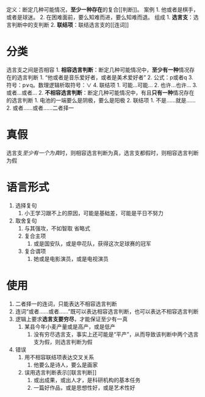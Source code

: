 定义：断定几种可能情况，**至少一种存在**的复合[[判断]]。
案例
	1. 他或者是棋手，或者是球迷。
	2. 在困难面前，要么知难而进，要么知难而退。
组成
	1. **选言支**：选言判断中的支判断
	2. **联结项**：联结选言支的[[连词]] 
# 分类
选言支之间是否相容
	1. **相容选言判断**：断定几种可能情况中，**至少有一种**情况存在的选言判断
		1. “他或者是音乐爱好者，或者是美术爱好者”
		2. 公式：p或者q
		3. 符号：p∨q。数理逻辑析取符号：∨
		4. 联结项
			1. 可能...可能...
			2. 也许...也许...
			3. 或者...或者...
	2. **不相容选言判断**：断定几种可能情况中，有且**只有一种**情况存在的选言判断
		1. 电池的一端要么是阴极，要么是阳极
		2. 联结项
			1. 不是……就是……
			2. 或者……或者……二者择一
# 真假
选言支*至少有一个为真*时，则相容选言判断为真，选言支都假时，则相容选言判断为假
# 语言形式
1. 选择复句
	1. 小王学习跟不上的原因，可能是基础差，可能是平日不努力
2. 取舍复句
	1. 与其强攻，不如智取
省略式
	1. 复合主项
		1. 或是国安队，或是申花队，获得这次足球赛的冠军
	2. 复合谓项
		1. 她或是电影演员，或是电视演员
# 使用
1. 二者择一的连词，只能表达不相容选言判断
2. 连词“或者……或者……”既可以表达相容选言判断，也可以表达不相容选言判断
3. 逻辑上要求**选言支要穷尽**，才能保证至少有一真
	1. 某县今年小麦产量或是高产，或是低产
		1. 没有穷尽选言支，事实上还可能是“平产”，从而导致该判断中两个选言支为假，则选言判断为假
4. 错误
	1. 用不相容联结项表达交叉关系
		1. 他要么是诗人，要么是画家
	2. 误用选言判断表示[[联言判断]] 
		1. 或出成果，或出人才，是科研机构的基本任务
		2. 一篇好作品，或是思想性好，或是艺术性好